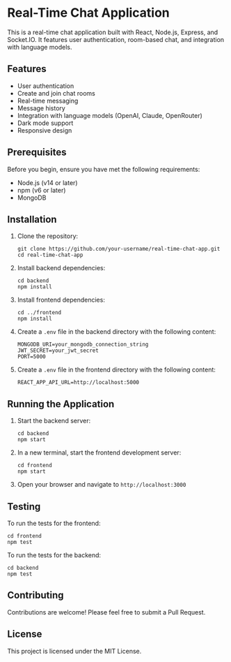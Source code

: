 # Real-Time Chat Application

This is a real-time chat application built with React, Node.js, Express, and Socket.IO. It features user authentication, room-based chat, and integration with language models.

## Features

- User authentication
- Create and join chat rooms
- Real-time messaging
- Message history
- Integration with language models (OpenAI, Claude, OpenRouter)
- Dark mode support
- Responsive design

## Prerequisites

Before you begin, ensure you have met the following requirements:

- Node.js (v14 or later)
- npm (v6 or later)
- MongoDB

## Installation

1. Clone the repository:
   ```
   git clone https://github.com/your-username/real-time-chat-app.git
   cd real-time-chat-app
   ```

2. Install backend dependencies:
   ```
   cd backend
   npm install
   ```

3. Install frontend dependencies:
   ```
   cd ../frontend
   npm install
   ```

4. Create a `.env` file in the backend directory with the following content:
   ```
   MONGODB_URI=your_mongodb_connection_string
   JWT_SECRET=your_jwt_secret
   PORT=5000
   ```

5. Create a `.env` file in the frontend directory with the following content:
   ```
   REACT_APP_API_URL=http://localhost:5000
   ```

## Running the Application

1. Start the backend server:
   ```
   cd backend
   npm start
   ```

2. In a new terminal, start the frontend development server:
   ```
   cd frontend
   npm start
   ```

3. Open your browser and navigate to `http://localhost:3000`

## Testing

To run the tests for the frontend:

```
cd frontend
npm test
```

To run the tests for the backend:

```
cd backend
npm test
```

## Contributing

Contributions are welcome! Please feel free to submit a Pull Request.

## License

This project is licensed under the MIT License.
